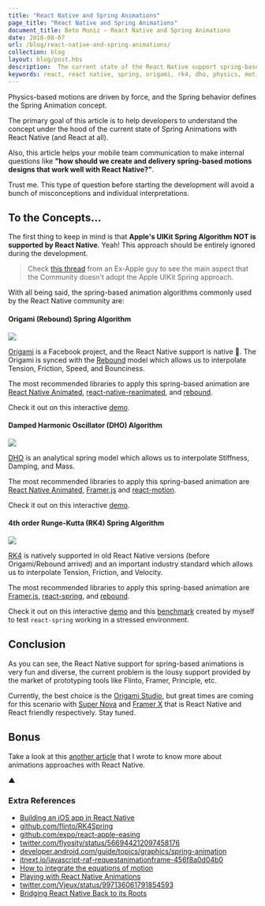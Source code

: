 ```yaml
---
title: "React Native and Spring Animations"
page_title: "React Native and Spring Animations"
document_title: Beto Muniz — React Native and Spring Animations
date: 2018-08-07
url: /blog/react-native-and-spring-animations/
collection: blog
layout: blog/post.hbs
description:  The current state of the React Native support spring-based animations.
keywords: react, react native, spring, origami, rk4, dho, physics, motions, motion designs, animations
---
```


Physics-based motions are driven by force, and the Spring behavior defines the Spring Animation concept.

The primary goal of this article is to help developers to understand the concept under the hood of the current state of Spring Animations with React Native (and React at all).

Also, this article helps your mobile team communication to make internal questions like **"how should we create and delivery spring-based motions designs that work well with React Native?"**.

Trust me. This type of question before starting the development will avoid a bunch of misconceptions and individual interpretations.

## To the Concepts...

The first thing to keep in mind is that **Apple's UIKit Spring Algorithm NOT is supported by React Native**. Yeah! This approach should be entirely ignored during the development.

> Check [this thread](https://twitter.com/andy_matuschak/status/566736015188963328) from an Ex-Apple guy to see the main aspect that the Community doesn't adopt the Apple UIKit Spring approach.

With all being said, the spring-based animation algorithms commonly used by the React Native community are:

#### Origami (Rebound) Spring Algorithm
<img src="https://user-images.githubusercontent.com/1680157/43672456-b37c1636-9784-11e8-8573-3b56eadfbacf.gif" style="box-shadow: none" />

[Origami](https://origami.design/) is a Facebook project, and the React Native support is native 🤯. The Origami is synced with the [Rebound](http://facebook.github.io/rebound/) model which allows us to interpolate Tension, Friction, Speed, and Bounciness.

The most recommended libraries to apply this spring-based animation are [React Native Animated](https://facebook.github.io/react-native/docs/animated), [react-native-reanimated](https://github.com/kmagiera/react-native-reanimated), and [rebound](http://facebook.github.io/rebound/).

Check it out on this interactive [demo](http://facebook.github.io/rebound/).

#### Damped Harmonic Oscillator (DHO) Algorithm
<img src="https://user-images.githubusercontent.com/1680157/43672497-792eeb06-9785-11e8-9d07-6864caddc848.gif" style="box-shadow: none" />

[DHO](https://en.wikipedia.org/wiki/Harmonic_oscillator#Damped_harmonic_oscillator) is an analytical spring model which allows us to interpolate Stiffness, Damping, and Mass.

The most recommended libraries to apply this spring-based animation are [React Native Animated](https://facebook.github.io/react-native/docs/animated), [Framer.js](https://github.com/koenbok/Framer) and [react-motion](https://github.com/chenglou/react-motion).

Check it out on this interactive [demo](http://chenglou.github.io/react-motion/demos/demo5-spring-parameters-chooser/).

#### 4th order Runge-Kutta  (RK4) Spring Algorithm
<img src="https://user-images.githubusercontent.com/1680157/43672498-794e1c92-9785-11e8-9a39-c3dec40afdfa.gif" style="box-shadow: none" />

[RK4](http://lpsa.swarthmore.edu/NumInt/NumIntFourth.html) is natively supported in old React Native versions (before Origami/Rebound arrived) and an important industry standard which allows us to interpolate Tension, Friction, and Velocity.

The most recommended libraries to apply this spring-based animation are [Framer.js](https://github.com/koenbok/Framer), [react-spring](https://github.com/drcmda/react-spring), and [rebound](https://github.com/facebook/rebound-js).

Check it out on this interactive [demo](http://stakes.github.io/framerplayground/) and this [benchmark](https://spectrum.chat/thread/64c49333-d105-49bc-9149-61987acf679b) created by myself to test `react-spring` working in a stressed environment.

## Conclusion

As you can see, the React Native support for spring-based animations is very fun and diverse, the current problem is the lousy support provided by the market of prototyping tools like Flinto, Framer, Principle, etc.

Currently, the best choice is the [Origami Studio](https://origami.design/), but great times are coming for this scenario with [Super Nova](https://supernova.studio/) and [Framer X](https://framer.com/x/) that is React Native and React friendly respectively. Stay tuned.

## Bonus

Take a look at this [another article](https://betomuniz.com/blog/main-topics-to-care-about-before-including-motion-designs-in-your-react-native-application/) that I wrote to know more about animations approaches with React Native.

▲

### Extra References

- [Building an iOS app in React Native](https://medium.com/@vdg/building-an-ios-app-in-react-native-3db2f73fe878)
- [github.com/flinto/RK4Spring](https://github.com/flinto/RK4Spring)
- [github.com/expo/react-apple-easing](https://github.com/expo/react-apple-easing)
- [twitter.com/flyosity/status/566944212097458176](https://twitter.com/flyosity/status/566944212097458176)
- [developer.android.com/guide/topics/graphics/spring-animation](https://developer.android.com/guide/topics/graphics/spring-animation)
- [itnext.io/javascript-raf-requestanimationframe-456f8a0d04b0](https://itnext.io/javascript-raf-requestanimationframe-456f8a0d04b0)
- [How to integrate the equations of motion](https://gafferongames.com/post/integration_basics/)
- [Playing with React Native Animations](https://hackernoon.com/playing-with-react-native-animations-d065e7e97391)
- [twitter.com/Vjeux/status/997136061791854593](https://twitter.com/Vjeux/status/997136061791854593)
- [Bridging React Native Back to its Roots](https://www.youtube.com/watch?v=aOWIJ4Mgb2k&feature=youtu.be)
